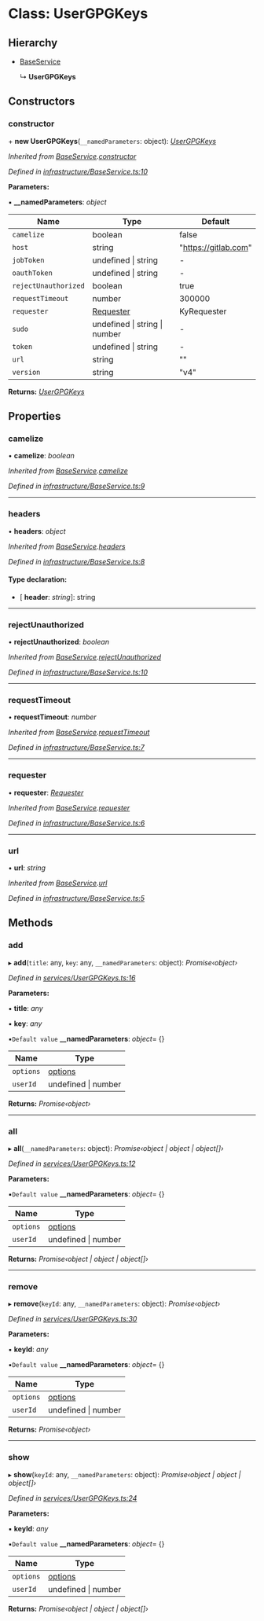 # Class: UserGPGKeys

## Hierarchy

* [BaseService](_infrastructure_baseservice_.baseservice.md)

  ↳ **UserGPGKeys**

## Constructors

###  constructor

\+ **new UserGPGKeys**(`__namedParameters`: object): *[UserGPGKeys](_services_usergpgkeys_.usergpgkeys.md)*

*Inherited from [BaseService](_infrastructure_baseservice_.baseservice.md).[constructor](_infrastructure_baseservice_.baseservice.md#constructor)*

*Defined in [infrastructure/BaseService.ts:10](https://github.com/arsdehnel/node-gitlab/blob/c2ee9bb/src/infrastructure/BaseService.ts#L10)*

**Parameters:**

▪ **__namedParameters**: *object*

Name | Type | Default |
------ | ------ | ------ |
`camelize` | boolean | false |
`host` | string | "https://gitlab.com" |
`jobToken` | undefined &#124; string | - |
`oauthToken` | undefined &#124; string | - |
`rejectUnauthorized` | boolean | true |
`requestTimeout` | number | 300000 |
`requester` | [Requester](../interfaces/_infrastructure_index_.requester.md) |  KyRequester |
`sudo` | undefined &#124; string &#124; number | - |
`token` | undefined &#124; string | - |
`url` | string | "" |
`version` | string | "v4" |

**Returns:** *[UserGPGKeys](_services_usergpgkeys_.usergpgkeys.md)*

## Properties

###  camelize

• **camelize**: *boolean*

*Inherited from [BaseService](_infrastructure_baseservice_.baseservice.md).[camelize](_infrastructure_baseservice_.baseservice.md#camelize)*

*Defined in [infrastructure/BaseService.ts:9](https://github.com/arsdehnel/node-gitlab/blob/c2ee9bb/src/infrastructure/BaseService.ts#L9)*

___

###  headers

• **headers**: *object*

*Inherited from [BaseService](_infrastructure_baseservice_.baseservice.md).[headers](_infrastructure_baseservice_.baseservice.md#headers)*

*Defined in [infrastructure/BaseService.ts:8](https://github.com/arsdehnel/node-gitlab/blob/c2ee9bb/src/infrastructure/BaseService.ts#L8)*

#### Type declaration:

* \[ **header**: *string*\]: string

___

###  rejectUnauthorized

• **rejectUnauthorized**: *boolean*

*Inherited from [BaseService](_infrastructure_baseservice_.baseservice.md).[rejectUnauthorized](_infrastructure_baseservice_.baseservice.md#rejectunauthorized)*

*Defined in [infrastructure/BaseService.ts:10](https://github.com/arsdehnel/node-gitlab/blob/c2ee9bb/src/infrastructure/BaseService.ts#L10)*

___

###  requestTimeout

• **requestTimeout**: *number*

*Inherited from [BaseService](_infrastructure_baseservice_.baseservice.md).[requestTimeout](_infrastructure_baseservice_.baseservice.md#requesttimeout)*

*Defined in [infrastructure/BaseService.ts:7](https://github.com/arsdehnel/node-gitlab/blob/c2ee9bb/src/infrastructure/BaseService.ts#L7)*

___

###  requester

• **requester**: *[Requester](../interfaces/_infrastructure_index_.requester.md)*

*Inherited from [BaseService](_infrastructure_baseservice_.baseservice.md).[requester](_infrastructure_baseservice_.baseservice.md#requester)*

*Defined in [infrastructure/BaseService.ts:6](https://github.com/arsdehnel/node-gitlab/blob/c2ee9bb/src/infrastructure/BaseService.ts#L6)*

___

###  url

• **url**: *string*

*Inherited from [BaseService](_infrastructure_baseservice_.baseservice.md).[url](_infrastructure_baseservice_.baseservice.md#url)*

*Defined in [infrastructure/BaseService.ts:5](https://github.com/arsdehnel/node-gitlab/blob/c2ee9bb/src/infrastructure/BaseService.ts#L5)*

## Methods

###  add

▸ **add**(`title`: any, `key`: any, `__namedParameters`: object): *Promise‹object›*

*Defined in [services/UserGPGKeys.ts:16](https://github.com/arsdehnel/node-gitlab/blob/c2ee9bb/src/services/UserGPGKeys.ts#L16)*

**Parameters:**

▪ **title**: *any*

▪ **key**: *any*

▪`Default value`  **__namedParameters**: *object*=  {}

Name | Type |
------ | ------ |
`options` | [options](undefined) |
`userId` | undefined &#124; number |

**Returns:** *Promise‹object›*

___

###  all

▸ **all**(`__namedParameters`: object): *Promise‹object | object | object[]›*

*Defined in [services/UserGPGKeys.ts:12](https://github.com/arsdehnel/node-gitlab/blob/c2ee9bb/src/services/UserGPGKeys.ts#L12)*

**Parameters:**

▪`Default value`  **__namedParameters**: *object*=  {}

Name | Type |
------ | ------ |
`options` | [options](undefined) |
`userId` | undefined &#124; number |

**Returns:** *Promise‹object | object | object[]›*

___

###  remove

▸ **remove**(`keyId`: any, `__namedParameters`: object): *Promise‹object›*

*Defined in [services/UserGPGKeys.ts:30](https://github.com/arsdehnel/node-gitlab/blob/c2ee9bb/src/services/UserGPGKeys.ts#L30)*

**Parameters:**

▪ **keyId**: *any*

▪`Default value`  **__namedParameters**: *object*=  {}

Name | Type |
------ | ------ |
`options` | [options](undefined) |
`userId` | undefined &#124; number |

**Returns:** *Promise‹object›*

___

###  show

▸ **show**(`keyId`: any, `__namedParameters`: object): *Promise‹object | object | object[]›*

*Defined in [services/UserGPGKeys.ts:24](https://github.com/arsdehnel/node-gitlab/blob/c2ee9bb/src/services/UserGPGKeys.ts#L24)*

**Parameters:**

▪ **keyId**: *any*

▪`Default value`  **__namedParameters**: *object*=  {}

Name | Type |
------ | ------ |
`options` | [options](undefined) |
`userId` | undefined &#124; number |

**Returns:** *Promise‹object | object | object[]›*
